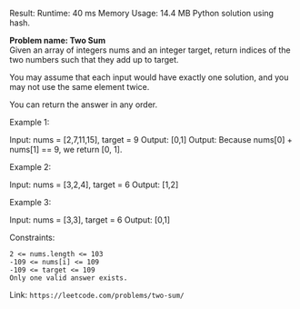 Result:
Runtime: 40 ms
Memory Usage: 14.4 MB
Python solution using hash.

__Problem name: Two Sum__
<br>
Given an array of integers nums and an integer target, return indices of the two numbers such that they add up to target.

You may assume that each input would have exactly one solution, and you may not use the same element twice.

You can return the answer in any order.

Example 1:

Input: nums = [2,7,11,15], target = 9
Output: [0,1]
Output: Because nums[0] + nums[1] == 9, we return [0, 1].

Example 2:

Input: nums = [3,2,4], target = 6
Output: [1,2]

Example 3:

Input: nums = [3,3], target = 6
Output: [0,1]

Constraints:

    2 <= nums.length <= 103
    -109 <= nums[i] <= 109
    -109 <= target <= 109
    Only one valid answer exists.

Link: `https://leetcode.com/problems/two-sum/`
